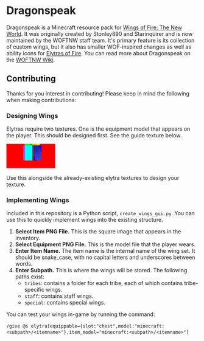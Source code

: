 # Dragonspeak

Dragonspeak is a Minecraft resource pack for [Wings of Fire: The New World](https://woftnw.org). It was originally created by Stonley890 and Starinquirer and is now maintained by the WOFTNW staff team. It's primary feature is its collection of custom wings, but it also has smaller WOF-inspired changes as well as ability icons for [Elytras of Fire](https://github.com/iHeronGH/Elytras-of-Fire). You can read more about Dragonspeak on the [WOFTNW Wiki](https://wiki.woftnw.org/wiki/Dragonspeak).

## Contributing

Thanks for you interest in contributing! Please keep in mind the following when making contributions:

### Designing Wings

Elytras require two textures. One is the equipment model that appears on the player. This should be designed first. See the guide texture below.

![guide image](assets/minecraft/textures/entity/equipment/wings/guide.png)

Use this alongside the already-existing elytra textures to design your texture.

### Implementing Wings

Included in this repository is a Python script, `create_wings_gui.py`. You can use this to quickly implement wings into the existing structure.

1. **Select Item PNG File.** This is the square image that appears in the inventory.
2. **Select Equipment PNG File.** This is the model file that the player wears.
3. **Enter Item Name.** The item name is the internal name of the wing set. It should be snake_case, with no capital letters and underscores between words.
4. **Enter Subpath.** This is where the wings will be stored. The following paths exist:
   - `tribes`: contains a folder for each tribe, each of which contains tribe-specific wings.
   - `staff`: contains staff wings.
   - `special`: contains special wings.

You can test your wings in-game by running the command:

```mcfunction
/give @s elytra[equippable={slot:"chest",model:"minecraft:<subpath>/<itemname>"},item_model="minecraft:<subpath>/<itemname>"]
```
